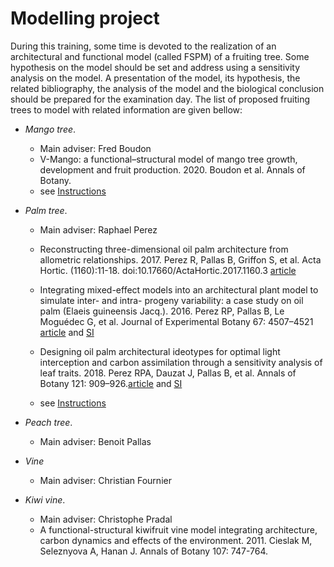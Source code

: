 # Modelling project

During this training, some time is devoted to the realization of an architectural and functional model (called FSPM) of a fruiting tree. Some hypothesis on the model should be set and address using a sensitivity analysis on the model. A presentation of the model, its hypothesis, the related bibliography, the analysis of the model and the biological conclusion should be prepared for the examination day.
The list of proposed fruiting trees to model with related information are given bellow:

- *Mango tree*.
    - Main adviser: Fred Boudon
    - V-Mango: a functional–structural model of mango tree growth, development and fruit production. 2020. Boudon et al. Annals of Botany.
    - see [Instructions](./mango/README.md)

- *Palm tree*.
    - Main adviser: Raphael Perez
    
    - Reconstructing three-dimensional oil palm architecture from allometric relationships. 2017. Perez R, Pallas B, Griffon S, et al. Acta Hortic.  (1160):11-18. doi:10.17660/ActaHortic.2017.1160.3 [article](./oilpalm/Perez_ActaHort_2017.pdf)
    - Integrating mixed-effect models into an architectural plant model to simulate inter- and intra- progeny variability: a case study on oil palm (Elaeis guineensis Jacq.). 2016. Perez RP, Pallas B, Le Moguédec G, et al.  Journal of Experimental Botany 67: 4507–4521 [article](./oilpalm/Perez_JExpBot_2016) and [SI](./oilpalm/Perez_JExpBot_2016_SupData.pdf)
    - Designing oil palm architectural ideotypes for optimal light interception and carbon assimilation through a sensitivity analysis of leaf traits. 2018. Perez RPA, Dauzat J, Pallas B, et al. Annals of Botany 121: 909–926.[article](./oilpalm/Perez_AoB_2018.pdf) and [SI](./oilpalm/Perez_AoB_2018_supmat.pdf)
    - see [Instructions](./oilpalm/InstructionOilPalm.md)



- *Peach tree*.
    - Main adviser: Benoit Pallas
    
- *Vine* 
    - Main adviser: Christian Fournier

- *Kiwi vine*.
    - Main adviser: Christophe Pradal
    - A functional-structural kiwifruit vine model integrating architecture, carbon dynamics and effects of the environment. 2011. Cieslak M, Seleznyova A, Hanan J. Annals of Botany 107: 747-764.
